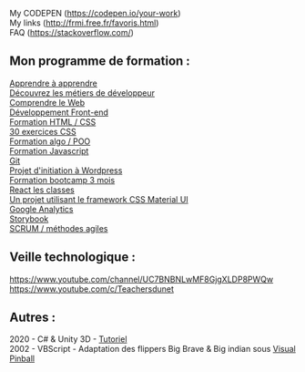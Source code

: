 My CODEPEN (https://codepen.io/your-work)  
My links (http://frmi.free.fr/favoris.html)  
FAQ (https://stackoverflow.com/)

## Mon programme de formation :

[Apprendre à apprendre](https://openclassrooms.com/fr/courses/4312781-apprenez-a-apprendre)  
[Découvrez les métiers de développeur](https://openclassrooms.com/fr/courses/6817086-decouvrez-les-metiers-de-developpeur)  
[Comprendre le Web](https://openclassrooms.com/fr/courses/1946386-comprendre-le-web)  
[Développement Front-end](https://www.linkedin.com/learning/pause-cafe-le-developpement-web-front-end-2/comprendre-le-role-du-langage-html?autoAdvance=true&autoSkip=false&autoplay=true&resume=true)  
[Formation HTML / CSS](https://www.udemy.com/course/html5-et-css3-la-formation-ultime/)  
[30 exercices CSS](https://www.udemy.com/course/30-exercices-css/)  
[Formation algo / POO](https://www.udemy.com/course/programmation-orientee-objet-algo-bases-indispensables/)  
[Formation Javascript](https://www.udemy.com/course/javascript-la-formation-ultime/)  
[Git](https://www.udemy.com/course/javascript-la-formation-ultime/)  
[Projet d'initiation à Wordpress](https://www.udemy.com/course/wordpress-2021-creez-un-site-complet-et-securise-de-a-a-z/)  
[Formation bootcamp 3 mois](https://www.lereacteur.io/bootcamp-javascript/formation-developpeur-web-mobile/)  
[React les classes](https://www.youtube.com/playlist?list=PL2kZlR1Jp7zOD2Cv8El_cIvEPog3ubdV7)  
[Un projet utilisant le framework CSS Material UI](https://www.youtube.com/playlist?list=PLjC4UKOOcfDQtvkTBfjqeWP8EJKi_WaUn)  
[Google Analytics](https://www.youtube.com/watch?v=V-zkhZqcNp8)  
[Storybook](https://www.youtube.com/watch?v=CLwX9EWlWJM)  
[SCRUM / méthodes agiles](https://www.udemy.com/course/scrum-et-le-best-of-des-methodes-agiles-de-gestion-de-projet/)

## Veille technologique :

https://www.youtube.com/channel/UC7BNBNLwMF8GjgXLDP8PWQw  
https://www.youtube.com/c/Teachersdunet

## Autres :

2020 - C# & Unity 3D - [Tutoriel](https://play.unity.com/mg/2d/myfirstgame-18463)  
2002 - VBScript - Adaptation des flippers Big Brave & Big indian sous [Visual Pinball](https://en.wikipedia.org/wiki/Visual_Pinball)
